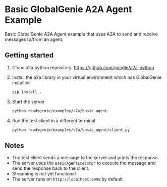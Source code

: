 # Basic GlobalGenie A2A Agent Example

Basic GlobalGenie A2A Agent example that uses A2A to send and receive messages to/from an agent.

## Getting started

1. Clone a2a python repository: https://github.com/google/a2a-python

2. Install the a2a library in your virtual environment which has GlobalGenie installed

   ```bash
   pip install .
   ```

3. Start the server

   ```bash
   python readygenie/examples/a2a/basic_agent
   ```

4. Run the test client in a different terminal

   ```bash
   python readygenie/examples/a2a/basic_agent/client.py
   ```

## Notes

- The test client sends a message to the server and prints the response.
- The server uses the `BasicAgentExecutor` to execute the message and send the response back to the client.
- Streaming is not yet functional.
- The server runs on `http://localhost:9999` by default.
